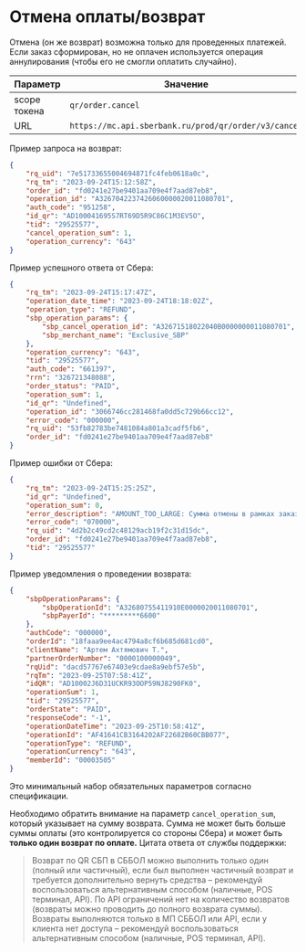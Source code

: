 # Отмена оплаты/возврат

Отмена (он же возврат) возможна только для проведенных платежей. Если заказ сформирован, но не оплачен используется операция аннулирования (чтобы его не смогли оплатить случайно).

| Параметр | Значение |
|----------|----------|
| scope токена | `qr/order.cancel` |
| URL | `https://mc.api.sberbank.ru/prod/qr/order/v3/cancel` |

Пример запроса на возврат:
``` json
{
    "rq_uid": "7e51733655004694871fc4feb0618a0c",
    "rq_tm": "2023-09-24T15:12:58Z",
    "order_id": "fd0241e27be9401aa709e4f7aad87eb8",
    "operation_id": "A3267042237426060000020011080701",
    "auth_code": "951258",
    "id_qr": "AD100041695S7RT69D5R9C86C1M3EV5O",
    "tid": "29525577",
    "cancel_operation_sum": 1,
    "operation_currency": "643"
}
```
Пример успешного ответа от Сбера:

``` json
{
    "rq_tm": "2023-09-24T15:17:47Z",
    "operation_date_time": "2023-09-24T18:18:02Z",
    "operation_type": "REFUND",
    "sbp_operation_params": {
        "sbp_cancel_operation_id": "A32671518022040B0000000011080701",
        "sbp_merchant_name": "Exclusive_SBP"
    },
    "operation_currency": "643",
    "tid": "29525577",
    "auth_code": "661397",
    "rrn": "326721348088",
    "order_status": "PAID",
    "operation_sum": 1,
    "id_qr": "Undefined",
    "operation_id": "3066746cc281468fa0dd5c729b66cc12",
    "error_code": "000000",
    "rq_uid": "53fb82783be7481084a801a3cadf5fb6",
    "order_id": "fd0241e27be9401aa709e4f7aad87eb8"
}
```

Пример ошибки от Сбера:

``` json
{
    "rq_tm": "2023-09-24T15:25:25Z",
    "id_qr": "Undefined",
    "operation_sum": 0,
    "error_description": "AMOUNT_TOO_LARGE: Сумма отмены в рамках заказа больше суммы оригинальной\t",
    "error_code": "070000",
    "rq_uid": "4d2b2c49cd2c48129acb19f2c31d15dc",
    "order_id": "fd0241e27be9401aa709e4f7aad87eb8",
    "tid": "29525577"
}
```

Пример уведомления о проведении возврата:

``` json
{
    "sbpOperationParams": {
        "sbpOperationId": "A32680755411910E0000020011080701",
        "sbpPayerId": "*********6600"
    },
    "authCode": "000000",
    "orderId": "18faaa9ee4ac4794a8cf6b685d681cd0",
    "clientName": "Артем Ахтямович Т.",
    "partnerOrderNumber": "0000100000049",
    "rqUid": "dacd57767e67403e9cdae8a9ebf57e5b",
    "rqTm": "2023-09-25T07:58:41Z",
    "idQR": "AD10002J6D31UCKR93OOP59NJ8290FK0",
    "operationSum": 1,
    "tid": "29525577",
    "orderState": "PAID",
    "responseCode": "-1",
    "operationDateTime": "2023-09-25T10:58:41Z",
    "operationId": "AF41641CB3164202AF22682B60CBB077",
    "operationType": "REFUND",
    "operationCurrency": "643",
    "memberId": "00003505"
}
```

Это минимальный набор обязательных параметров согласно спецификации.

Необходимо обратить внимание на параметр `cancel_operation_sum`, который указывает на сумму возврата. Сумма не может быть больше суммы оплаты (это контролируется со стороны Сбера) и может быть **только один возврат по оплате.**
Цитата ответа от службы поддержки:

> Возврат по QR СБП в СББОЛ можно выполнить только один (полный или частичный), если был выполнен частичный возврат и требуется дополнительно вернуть средства – рекомендуй воспользоваться альтернативным способом (наличные, POS терминал, API). По API ограничений нет на количество возвратов (возвраты можно проводить до полного возврата суммы). Возвраты выполняются только в МП СББОЛ или API, если у клиента нет доступа – рекомендуй воспользоваться альтернативным способом (наличные, POS терминал, API).
